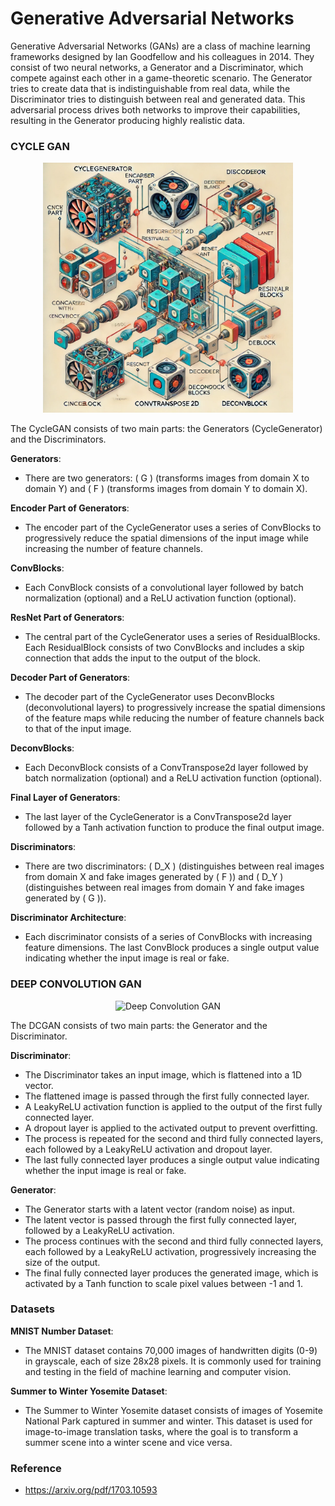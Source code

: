 # Generative Adversarial Networks

Generative Adversarial Networks (GANs) are a class of machine learning frameworks designed by Ian Goodfellow and his colleagues in 2014. They consist of two neural networks, a Generator and a Discriminator, which compete against each other in a game-theoretic scenario. The Generator tries to create data that is indistinguishable from real data, while the Discriminator tries to distinguish between real and generated data. This adversarial process drives both networks to improve their capabilities, resulting in the Generator producing highly realistic data.

### CYCLE GAN

<p align="center">
  <img src="https://github.com/Iaryan-21/GAN/blob/main/assets/CycleGAN.webp" alt="Cycle GAN" width="400"/>
</p>

The CycleGAN consists of two main parts: the Generators (CycleGenerator) and the Discriminators.

**Generators**:

- There are two generators: \( G \) (transforms images from domain X to domain Y) and \( F \) (transforms images from domain Y to domain X).

**Encoder Part of Generators**:

- The encoder part of the CycleGenerator uses a series of ConvBlocks to progressively reduce the spatial dimensions of the input image while increasing the number of feature channels.

**ConvBlocks**:

- Each ConvBlock consists of a convolutional layer followed by batch normalization (optional) and a ReLU activation function (optional).

**ResNet Part of Generators**:

- The central part of the CycleGenerator uses a series of ResidualBlocks. Each ResidualBlock consists of two ConvBlocks and includes a skip connection that adds the input to the output of the block.

**Decoder Part of Generators**:

- The decoder part of the CycleGenerator uses DeconvBlocks (deconvolutional layers) to progressively increase the spatial dimensions of the feature maps while reducing the number of feature channels back to that of the input image.

**DeconvBlocks**:

- Each DeconvBlock consists of a ConvTranspose2d layer followed by batch normalization (optional) and a ReLU activation function (optional).

**Final Layer of Generators**:

- The last layer of the CycleGenerator is a ConvTranspose2d layer followed by a Tanh activation function to produce the final output image.

**Discriminators**:

- There are two discriminators: \( D_X \) (distinguishes between real images from domain X and fake images generated by \( F \)) and \( D_Y \) (distinguishes between real images from domain Y and fake images generated by \( G \)).

**Discriminator Architecture**:

- Each discriminator consists of a series of ConvBlocks with increasing feature dimensions. The last ConvBlock produces a single output value indicating whether the input image is real or fake.

### DEEP CONVOLUTION GAN

<p align="center">
  <img src="sandbox:/mnt/data/An_architecture_diagram_of_a_DCGAN_model_with_labe.png" alt="Deep Convolution GAN" width="400"/>
</p>

The DCGAN consists of two main parts: the Generator and the Discriminator.

**Discriminator**:

- The Discriminator takes an input image, which is flattened into a 1D vector.
- The flattened image is passed through the first fully connected layer.
- A LeakyReLU activation function is applied to the output of the first fully connected layer.
- A dropout layer is applied to the activated output to prevent overfitting.
- The process is repeated for the second and third fully connected layers, each followed by a LeakyReLU activation and dropout layer.
- The last fully connected layer produces a single output value indicating whether the input image is real or fake.

**Generator**:

- The Generator starts with a latent vector (random noise) as input.
- The latent vector is passed through the first fully connected layer, followed by a LeakyReLU activation.
- The process continues with the second and third fully connected layers, each followed by a LeakyReLU activation, progressively increasing the size of the output.
- The final fully connected layer produces the generated image, which is activated by a Tanh function to scale pixel values between -1 and 1.

### Datasets

**MNIST Number Dataset**:

- The MNIST dataset contains 70,000 images of handwritten digits (0-9) in grayscale, each of size 28x28 pixels. It is commonly used for training and testing in the field of machine learning and computer vision.

**Summer to Winter Yosemite Dataset**:

- The Summer to Winter Yosemite dataset consists of images of Yosemite National Park captured in summer and winter. This dataset is used for image-to-image translation tasks, where the goal is to transform a summer scene into a winter scene and vice versa.

### Reference

- https://arxiv.org/pdf/1703.10593
